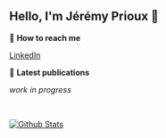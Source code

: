 <h2> Hello, I'm Jérémy Prioux 👋</h2>


💬 **How to reach me**

[LinkedIn](https://www.linkedin.com/in/jeremyprioux/)


📕 **Latest publications**

*work in progress*

<br/>

[![Github Stats](https://github-readme-stats.vercel.app/api?username=jeremyprioux&count_private=true&hide=stars,prs,issues,contribs&show_icons=true)](https://github.com/jeremyprioux/github-readme-stats)

<!--
**jeremyprioux/jeremyprioux** is a ✨ _special_ ✨ repository because its `README.md` (this file) appears on your GitHub profile.

<details>
  <summary>:zap: GitHub Stats</summary>

  [![Jérémy's Github Stats](https://github-readme-stats.vercel.app/api?username=jeremyprioux&count_private=true&hide=stars,prs,issues,contribs&show_icons=true)](https://github.com/jeremyprioux/github-readme-stats)

</details>


Here are some ideas to get you started:

- 🔭 I’m currently working on ...
- 🌱 I’m currently learning ...
- 👯 I’m looking to collaborate on ...
- 🤔 I’m looking for help with ...
- 💬 Ask me about ...
- 💬 How to reach me: [LinkedIn <img align="left" alt="codeSTACKr | LinkedIn" width="22px" src="https://cdn.jsdelivr.net/npm/simple-icons@v3/icons/linkedin.svg" />](https://www.linkedin.com/in/jeremyprioux/) or (mailto:jeremyprioux@gmail.com)[email]
- 😄 Pronouns: ...
- ⚡ Fun fact: ...
-->


